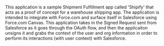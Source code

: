 This application is a sample Shipment Fulfillment app called 'Shipify' that acts as a proof of concept for a warehouse shipping app. The application is intended to integrate with Force.com and surface itself in Salesforce using Force.com Canvas. This application takes in the Signed Request sent from Salesforce as it goes through the OAuth flow, and then the applicaiton unsigns it and grabs the context of the user and org information in order to perform its interactions (with user context) with Salesforce. 